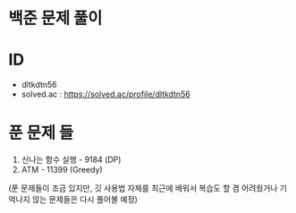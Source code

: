 # 백준 문제 풀이
 
# ID
 - dltkdtn56
 - solved.ac : https://solved.ac/profile/dltkdtn56

# 푼 문제 들
 1. 신나는 함수 실행 - 9184 (DP)
 2. ATM - 11399  (Greedy)
 
 
 
 
 
 
 
 
 
 
 
 
 (푼 문제들이 조금 있지만, 깃 사용법 자체를 최근에 배워서 복습도 할 겸 어려웠거나 기억나지 않는 문제들은 다시 풀어볼 예정)
